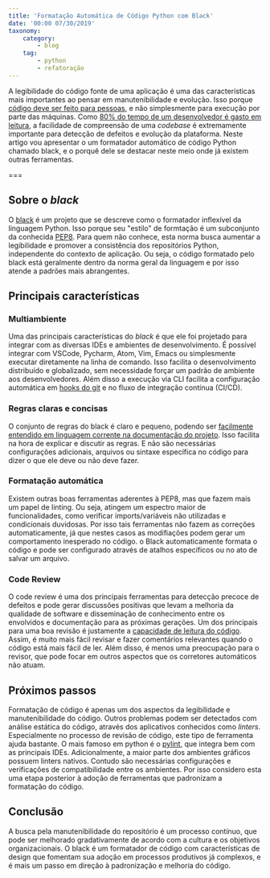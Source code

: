```yaml
---
title: 'Formatação Automática de Código Python com Black'
date: '00:00 07/30/2019'
taxonomy:
    category:
        - blog
    tag:
        - python
        - refatoração
---
```


A legibilidade do código fonte de uma aplicação é uma das características mais importantes ao pensar em manutenibilidade e evolução. Isso porque [código deve ser feito para pessoas](https://medium.com/@ilyothehorrid/writing-code-for-humans-5b80a89f439c), e não simplesmente para execução por parte das máquinas. Como [80% do tempo de um desenvolvedor é gasto em leitura](https://www.quora.com/As-a-programmer-whats-the-percentage-that-you-spend-time-reading-code-and-writing-code), a facilidade de compreensão de uma *codebase* é extremamente importante para detecção de defeitos e evolução da plataforma. Neste artigo vou apresentar o um formatador automático de código Python chamado black, e o porquê dele se destacar neste meio onde já existem outras ferramentas.

===

## Sobre o *black*

O [black](https://black.readthedocs.io/en/stable/) é um projeto que se descreve como o formatador inflexível da linguagem Python. Isso porque seu "estilo" de formtação é um subconjunto da conhecida [PEP8](https://www.python.org/dev/peps/pep-0008/). Para quem não conhece, esta norma busca aumentar a legibilidade e promover a consistência dos repositórios Python, independente do contexto de aplicação. Ou seja, o código formatado pelo black está geralmente dentro da norma geral da linguagem e por isso atende a padrões mais abrangentes.

## Principais características

### Multiambiente
Uma das principais características do *black* é que ele foi projetado para integrar com as diversas IDEs e ambientes de desenvolvimento. É possível integrar com VSCode, Pycharm, Atom, Vim, Emacs ou simplesmente executar diretamente na linha de comando. Isso facilita o desenvolvimento distribuído e globalizado, sem necessidade forçar um padrão de ambiente aos desenvolvedores. Além disso a execução via CLI facilita a configuração automática em [hooks do git](https://git-scm.com/book/pt-br/v1/Customizando-o-Git-Hooks-do-Git) e no fluxo de integração contínua (CI/CD).

### Regras claras e concisas
O conjunto de regras do black é claro e pequeno, podendo ser [facilmente entendido em linguagem corrente na documentação do projeto](https://black.readthedocs.io/en/stable/the_black_code_style.html). Isso facilita na hora de explicar e discutir as regras. E não são necessárias configurações adicionais, arquivos ou sintaxe específica no código para dizer o que ele deve ou não deve fazer.

### Formatação automática
Existem outras boas ferramentas aderentes à PEP8, mas que fazem mais um papel de linting. Ou seja, atingem um espectro maior de funcionalidades, como verificar imports/variáveis não utilizadas e condicionais duvidosas. Por isso tais ferramentas não fazem as correções automaticamente, já que nestes casos as modifiações podem gerar um comportamento inesperado no código. o Black automaticamente formata o código e pode ser configurado através de atalhos específicos ou no ato de salvar um arquivo.

### Code Review
O code review é uma dos principais ferramentas para detecção precoce de defeitos e pode gerar discussões positivas que levam a melhoria da qualidade de software e disseminação de conhecimento entre os envolvidos e documentação para as próximas gerações. Um dos principais para uma boa revisão é justamente a [capacidade de leitura do código](https://smartbear.com/learn/code-review/best-practices-for-peer-code-review/). Assim, é muito mais fácil revisar e fazer comentários relevantes quando o código está mais fácil de ler. Além disso, é menos uma preocupação para o revisor, que pode focar em outros aspectos que os corretores automáticos não atuam.

## Próximos passos
Formatação de código é apenas um dos aspectos da legibilidade e manutenibilidade do código. Outros problemas podem ser detectados com análise estática do código, através dos aplicativos conhecidos como *linters*. Especialmente no processo de revisão de código, este tipo de ferramenta ajuda bastante. O mais famoso em python é o [pylint](https://www.pylint.org/), que integra bem com as principais IDEs. Adicionalmente, a maior parte dos ambientes gráficos possuem linters nativos. Contudo são necessárias configurações e verificações de compatibilidade entre os ambientes. Por isso considero esta uma etapa posterior à adoção de ferramentas que padronizam a formatação do código.

## Conclusão
A busca pela manutenibilidade do repositório é um processo contínuo, que pode ser melhorado gradativamente de acordo com a cultura e os objetivos organizacionais. O black é um formatador de código com características de design que fomentam sua adoção em processos produtivos já complexos, e é mais um passo em direção à padronização e melhoria do código.
